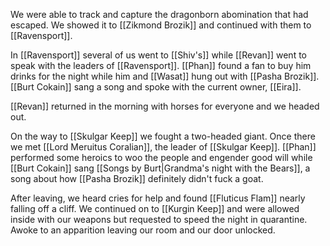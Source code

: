 We were able to track and capture the dragonborn abomination that had escaped. We showed it to [[Zikmond Brozik]] and continued with them to [[Ravensport]].

In [[Ravensport]] several of us went to [[Shiv's]] while [[Revan]] went to speak with the leaders of [[Ravensport]]. [[Phan]] found a fan to buy him drinks for the night while him and [[Wasat]] hung out with [[Pasha Brozik]]. [[Burt Cokain]] sang a song and spoke with the current owner, [[Eira]].

[[Revan]] returned in the morning with horses for everyone and we headed out.

On the way to [[Skulgar Keep]] we fought a two-headed giant. Once there we met [[Lord Meruitus Coralian]], the leader of [[Skulgar Keep]]. [[Phan]] performed some heroics to woo the people and engender good will while [[Burt Cokain]] sang [[Songs by Burt|Grandma's night with the Bears]], a song about how [[Pasha Brozik]] definitely didn't fuck a goat.

After leaving, we heard cries for help and found [[Fluticus Flam]] nearly falling off a cliff. We continued on to [[Kurgin Keep]] and were allowed inside with our weapons but requested to speed the night in quarantine. Awoke to an apparition leaving our room and our door unlocked.